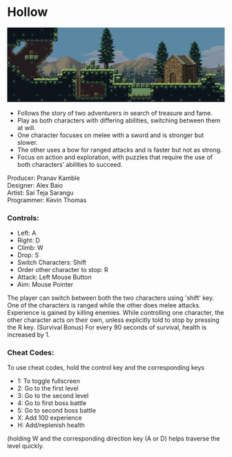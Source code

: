 # Hollow

![Screenshot](https://github.com/KevinThomas441/Hollow/blob/master/images/Hollow%20Screenshot.png)

- Follows the story of two adventurers in search of treasure and fame. <br>
- Play as both characters with differing abilities, switching between them at will. <br>
- One character focuses on melee with a sword and is stronger but slower. <br>
- The other uses a bow for ranged attacks and is faster but not as strong. <br>
- Focus on action and exploration, with puzzles that require the use of both characters’ abilities to succeed. <br>

Producer: Pranav Kamble<br>
Designer: Alex Baio<br>
Artist: Sai Teja Sarangu<br>
Programmer: Kevin Thomas<br>

### Controls:
- Left: A
- Right: D
- Climb: W
- Drop: S
- Switch Characters: Shift
- Order other character to stop: R
- Attack: Left Mouse Button
- Aim: Mouse Pointer

The player can switch between both the two characters using 'shift' key. 
One of the characters is ranged while the other does melee attacks.
Experience is gained by killing enemies.
While controlling one character, the other character acts on their own, unless explicitly told to stop by pressing the R key.
(Survival Bonus) For every 90 seconds of survival, health is increased by 1.


### Cheat Codes:
To use cheat codes, hold the control key and the corresponding keys
- 1: To toggle fullscreen
- 2: Go to the first level
- 3: Go to the second level
- 4: Go to first boss battle
- 5: Go to second boss battle
- X: Add 100 experience
- H: Add/replenish health

(holding W and the corresponding direction key (A or D) helps traverse the level quickly.
